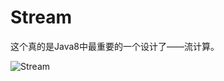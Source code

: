 # Stream

这个真的是Java8中最重要的一个设计了——流计算。

![Stream](https://ws1.sinaimg.cn/large/006tKfTcgy1fs5auhg9naj30pu1787dy.jpg)
